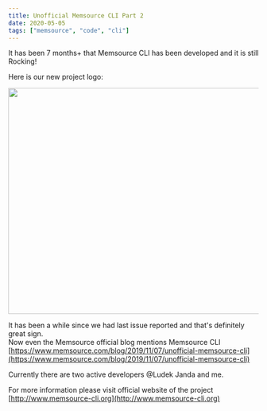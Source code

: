 ```yaml
---
title: Unofficial Memsource CLI Part 2
date: 2020-05-05
tags: ["memsource", "code", "cli"]
---
```


It has been 7 months+ that Memsource CLI has been developed and it is still Rocking!  

Here is our new project logo:

<a href="https://zerodayz.gitlab.io/img/memsource-logo.png"><img src="https://zerodayz.gitlab.io/img/memsource-logo.png" width="605" height="454"></a>


It has been a while since we had last issue reported and that's definitely great sign.  
Now even the Memsource official blog mentions Memsource CLI [https://www.memsource.com/blog/2019/11/07/unofficial-memsource-cli](https://www.memsource.com/blog/2019/11/07/unofficial-memsource-cli)

Currently there are two active developers @Ludek Janda and me. 


For more information please visit official website of the project [http://www.memsource-cli.org](http://www.memsource-cli.org)
